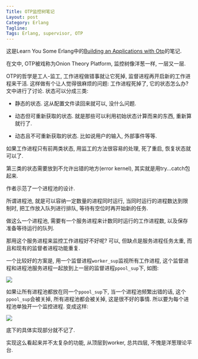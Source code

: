 ```yaml
---
Title: OTP监控树笔记
Layout: post
Category: Erlang
Tagline: 
Tags: Erlang, supervisor, OTP
---
```


这是Learn You Some Erlang中的[Building an Applications with Otp](http://learnyousomeerlang.com/building-applications-with-otp)的笔记.

在文中, OTP被戏称为Onion Theory Platform, 监控树像洋葱一样, 一层又一层.

OTP的哲学是工人-监工, 工作进程做错事就让它死掉, 监督进程再开启新的工作进程来干活.
这样做有个让人觉得很麻烦的问题: 工作进程死掉了, 它的状态怎么办? 文中进行了讨论.
状态可以分成三类:

* 静态的状态. 这从配置文件读回来就可以, 没什么问题.

* 动态但可重新获取的状态. 就是那些可以利用初始状态计算而来的东西, 重新算就行了.

* 动态且不可重新获取的状态. 比如说用户的输入, 外部事件等等.

如果工作进程只有前两类状态, 用监工的方法很容易的处理, 死了重启, 恢复状态就可以了.

第三类的状态需要放到不允许出错的地方(error kernel), 其实就是用try...catch包起来.

作者示范了一个进程池的设计.

所谓进程池, 就是可以容纳一定数量的进程同时运行, 当同时运行的进程数达到限制时,
把工作放入队列进行排队, 等待有空位时再开始新的任务.

做这么一个进程池, 需要有一个服务进程来计数同时运行的工作进程数,
以及保存准备等待运行的队列.

那用这个服务进程来监控工作进程好不好呢? 可以, 但缺点是服务进程任务太重,
而且和现有的监督者进程功能重复.

一个比较好的方案是, 用一个监督进程`worker_sup`监视所有工作进程,
这个监督进程和进程池服务进程一起放到上一层的监督进程`ppool_sup`下, 如图:

<img src=http://learnyousomeerlang.com/static/img/ppool_sup.png>

如果让所有进程池都放在同一个`ppool_sup`下, 当一个进程池频繁出错的话,
这个`ppool_sup`会被关掉, 所有进程池都会被关掉, 这是很不好的事情.
所以要为每个进程池单独开一个监控进程. 变成这样:

<img src=http://learnyousomeerlang.com/static/img/ppool_supersup.png>

底下的具体实现部分就不记了.

实现这么看起来并不太复杂的功能, 从顶层到worker, 总共四层, 不愧是洋葱理论平台.